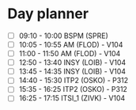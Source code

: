 # Day planner

- [ ] 09:10 - 10:00 BSPM (SPRE)
- [ ] 10:05 - 10:55 AM (FLOD) - V104
- [ ] 11:00 - 11:50 AM (FLOD) - V104
- [ ] 12:50 - 13:40 INSY (LOIB) - V104
- [ ] 13:45 - 14:35 INSY (LOIB) - V104
- [ ] 14:40 - 15:30 ITP2 (OSKO) - P312
- [ ] 15:35 - 16:25 ITP2 (OSKO) - P312
- [ ] 16:25 - 17:15 ITSI_1 (ZIVK) - V104
